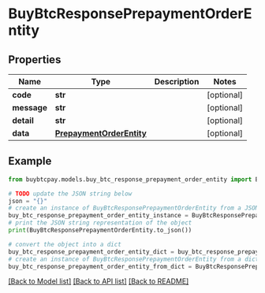 # BuyBtcResponsePrepaymentOrderEntity


## Properties

Name | Type | Description | Notes
------------ | ------------- | ------------- | -------------
**code** | **str** |  | [optional] 
**message** | **str** |  | [optional] 
**detail** | **str** |  | [optional] 
**data** | [**PrepaymentOrderEntity**](PrepaymentOrderEntity.md) |  | [optional] 

## Example

```python
from buybtcpay.models.buy_btc_response_prepayment_order_entity import BuyBtcResponsePrepaymentOrderEntity

# TODO update the JSON string below
json = "{}"
# create an instance of BuyBtcResponsePrepaymentOrderEntity from a JSON string
buy_btc_response_prepayment_order_entity_instance = BuyBtcResponsePrepaymentOrderEntity.from_json(json)
# print the JSON string representation of the object
print(BuyBtcResponsePrepaymentOrderEntity.to_json())

# convert the object into a dict
buy_btc_response_prepayment_order_entity_dict = buy_btc_response_prepayment_order_entity_instance.to_dict()
# create an instance of BuyBtcResponsePrepaymentOrderEntity from a dict
buy_btc_response_prepayment_order_entity_from_dict = BuyBtcResponsePrepaymentOrderEntity.from_dict(buy_btc_response_prepayment_order_entity_dict)
```
[[Back to Model list]](../README.md#documentation-for-models) [[Back to API list]](../README.md#documentation-for-api-endpoints) [[Back to README]](../README.md)


